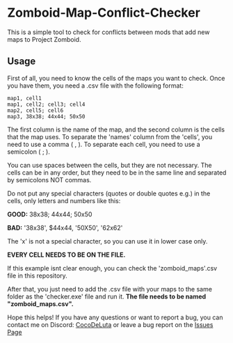 # Zomboid-Map-Conflict-Checker

This is a simple tool to check for conflicts between mods that add new maps to Project Zomboid.

## Usage
First of all, you need to know the cells of the maps you want to check. Once you have them, you need a .csv file with the following format:

```csv
map1, cell1
map1, cell2; cell3; cell4
map2, cell5; cell6
map3, 38x38; 44x44; 50x50
```
The first column is the name of the map, and the second column is the cells that the map uses. To separate the 'names' column from the 'cells', you need to use a comma ( , ). To separate each cell, you need to use a semicolon ( ; ).

You can use spaces between the cells, but they are not necessary. The cells can be in any order, but they need to be in the same line and separated by semicolons NOT commas.

Do not put any special characters (quotes or double quotes e.g.) in the cells, only letters and numbers like this:

**GOOD:** 38x38; 44x44; 50x50 

**BAD:** '38x38', $44x44, '50X50', '62x62' 

The 'x' is not a special character, so you can use it in lower case only.

**EVERY CELL NEEDS TO BE ON THE FILE.**

If this example isnt clear enough, you can check the 'zomboid_maps'.csv file in this repository.

After that, you just need to add the .csv file with your maps to the same folder as the 'checker.exe' file and run it. **The file needs to be named "zomboid_maps.csv".**

Hope this helps!
If you have any questions or want to report a bug, you can contact me on Discord: [CocoDeLuta](https://discordapp.com/users/CocoDeLuta) or leave a bug report on the [Issues Page](https://github.com/CocoDeLuta/Zomboid-Map-Conflict-Checker/issues)
